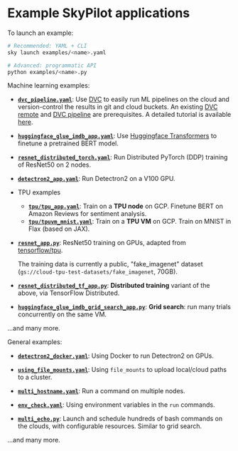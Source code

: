 # Example SkyPilot applications

To launch an example:
```bash
# Recommended: YAML + CLI
sky launch examples/<name>.yaml

# Advanced: programmatic API
python examples/<name>.py
```

Machine learning examples:
- [**`dvc_pipeline.yaml`**](./dvc/dvc_pipeline.yaml): Use [DVC](https://dvc.org) to easily run ML pipelines on the cloud and version-control the results in git and cloud buckets. An existing [DVC remote](https://dvc.org/doc/user-guide/data-management/remote-storage) and [DVC pipeline](https://dvc.org/doc/start/data-management/data-pipelines) are prerequisites. A detailed tutorial is available [here](https://alex000kim.com/posts/2023-08-10-ml-experiments-in-cloud-skypilot-dvc/).

- [**`huggingface_glue_imdb_app.yaml`**](./huggingface_glue_imdb_app.yaml): Use [Huggingface Transformers](https://github.com/huggingface/transformers/) to finetune a pretrained BERT model.

- [**`resnet_distributed_torch.yaml`**](./resnet_distributed_torch.yaml): Run Distributed PyTorch (DDP) training of ResNet50 on 2 nodes.

- [**`detectron2_app.yaml`**](./detectron2_app.yaml): Run Detectron2 on a V100 GPU.

- TPU examples
  - [**`tpu/tpu_app.yaml`**](./tpu/tpu_app.yaml): Train on a **TPU node** on GCP.  Finetune BERT on Amazon Reviews for sentiment analysis.
  - [**`tpu/tpuvm_mnist.yaml`**](./tpu/tpuvm_mnist.yaml): Train on a **TPU VM** on GCP.  Train on MNIST in Flax (based on JAX).

- [**`resnet_app.py`**](./resnet_app.py): ResNet50 training on GPUs, adapted from [tensorflow/tpu](https://github.com/tensorflow/tpu). 
  
    The training data is currently a public, "fake_imagenet" dataset (`gs://cloud-tpu-test-datasets/fake_imagenet`, 70GB).

  
- [**`resnet_distributed_tf_app.py`**](./resnet_distributed_tf_app.py): **Distributed training** variant of the above, via TensorFlow Distributed.

- [**`huggingface_glue_imdb_grid_search_app.py`**](./huggingface_glue_imdb_grid_search_app.py): **Grid search**: run many trials concurrently on the same VM.


...and many more.

General examples:

- [**`detectron2_docker.yaml`**](./detectron2_docker.yaml): Using Docker to run Detectron2 on GPUs.

- [**`using_file_mounts.yaml`**](./using_file_mounts.yaml): Using `file_mounts` to upload local/cloud paths to a cluster.

- [**`multi_hostname.yaml`**](./multi_hostname.yaml): Run a command on multiple nodes.

- [**`env_check.yaml`**](./env_check.yaml): Using environment variables in the `run` commands.

- [**`multi_echo.py`**](./multi_echo.py): Launch and schedule hundreds of bash commands on the clouds, with configurable resources.  Similar to grid search.

...and many more.
